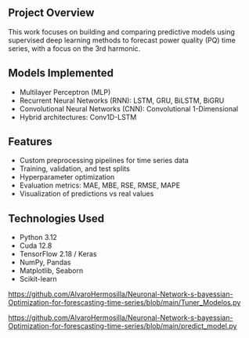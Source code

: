 ##  Project Overview

This work focuses on building and comparing predictive models using supervised deep learning methods to forecast power quality (PQ) time series, with a focus on the 3rd harmonic.

##  Models Implemented

- Multilayer Perceptron (MLP)
- Recurrent Neural Networks (RNN): LSTM, GRU, BiLSTM, BiGRU
- Convolutional Neural Networks (CNN): Convolutional 1-Dimensional
- Hybrid architectures: Conv1D-LSTM
  
##  Features

- Custom preprocessing pipelines for time series data
- Training, validation, and test splits
- Hyperparameter optimization
- Evaluation metrics: MAE, MBE, RSE, RMSE, MAPE
- Visualization of predictions vs real values

##  Technologies Used

- Python 3.12
- Cuda 12.8
- TensorFlow 2.18 / Keras
- NumPy, Pandas
- Matplotlib, Seaborn
- Scikit-learn


https://github.com/AlvaroHermosilla/Neuronal-Network-s-bayessian-Optimization-for-forescasting-time-series/blob/main/Tuner_Modelos.py

https://github.com/AlvaroHermosilla/Neuronal-Network-s-bayessian-Optimization-for-forescasting-time-series/blob/main/predict_model.py
